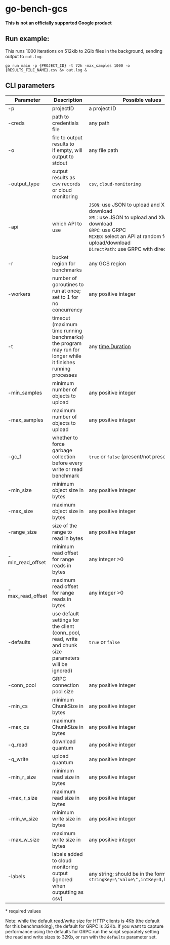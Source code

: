 # go-bench-gcs
**This is not an officially supported Google product**

## Run example:
This runs 1000 iterations on 512kib to 2Gib files in the background, sending output to `out.log`:

`go run main -p {PROJECT_ID} -t 72h -max_samples 1000 -o {RESULTS_FILE_NAME}.csv &> out.log &`


## CLI parameters

| Parameter | Description | Possible values | Default |
| --------- | ----------- | --------------- |:-------:|
| -p | projectID | a project ID | * |
| -creds | path to credentials file | any path | from environment |
| -o | file to output results to <br> if empty, will output to stdout | any file path | stdout |
| -output_type | output results as csv records or cloud monitoring | `csv`, `cloud-monitoring` | `cloud-monitoring` |
| -api | which API to use | `JSON`: use JSON to upload and XML to download <br> `XML`: use JSON to upload and XML to download <br> `GRPC`: use GRPC <br> `MIXED`: select an API at random for each upload/download  <br> `DirectPath`: use GRPC with direct path | `MIXED` |
| -r | bucket region for benchmarks | any GCS region | `US-WEST1` |
| -workers | number of goroutines to run at once; set to 1 for no concurrency | any positive integer | `16` |
| -t | timeout (maximum time running benchmarks) <br> the program may run for longer while it finishes running processes | any [time.Duration](https://pkg.go.dev/time#Duration) | `1h` |
| -min_samples | minimum number of objects to upload | any positive integer | `10` |
| -max_samples | maximum number of objects to upload | any positive integer | `10 000` |
| -gc_f | whether to force garbage collection <br> before every write or read benchmark |  `true` or `false` (present/not present) | `false` |
| -min_size | minimum object size in bytes | any positive integer | `512` |
| -max_size | maximum object size in bytes | any positive integer | `2 097 152` (2 GiB) |
| -range_size | size of the range to read in bytes | any positive integer | `0` (<=0 reads the full object) |
| -min_read_offset | minimum read offset for range reads in bytes | any integer >0 | `0` |
| -max_read_offset | maximum read offset for range reads in bytes | any integer >0 | `0` |
| -defaults | use default settings for the client <br> (conn_pool, read, write and chunk size parameters will be ignored) | `true` or `false` | `false`
| -conn_pool | GRPC connection pool size | any positive integer | 4 |
| -min_cs | minimum ChunkSize in bytes | any positive integer | `16 384` (16 MiB) |
| -max_cs | maximum ChunkSize in bytes | any positive integer | `16 384` (16 MiB) |
| -q_read | download quantum | any positive integer | 1 |
| -q_write | upload quantum | any positive integer | 1 |
| -min_r_size | minimum read size in bytes | any positive integer | `4000` |
| -max_r_size | maximum read size in bytes | any positive integer | `4000` |
| -min_w_size | minimum write size in bytes | any positive integer | `4000` |
| -max_w_size | maximum write size in bytes | any positive integer | `4000` |
| -labels | labels added to cloud monitoring output (ignored when outputting as csv) | any string; should be in the format: <br> `stringKey=\"value\",intKey=3,boolKey=true` | empty |

\* required values

Note: while the default read/write size for HTTP clients is 4Kb 
(the default for this benchmarking), the default for GRPC is 32Kb.
If you want to capture performance using the defaults for GRPC run the script 
separately setting the read and write sizes to 32Kb, or run with the `defaults`
parameter set.